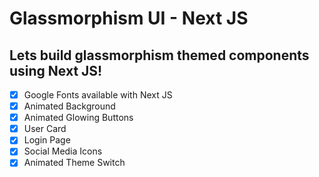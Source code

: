 # Glassmorphism UI - Next JS

## Lets build glassmorphism themed components using Next JS!

- [x] Google Fonts available with Next JS
- [x] Animated Background
- [x] Animated Glowing Buttons
- [x] User Card
- [x] Login Page
- [x] Social Media Icons
- [x] Animated Theme Switch